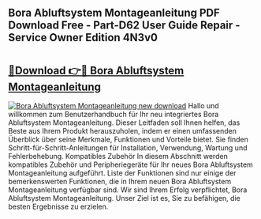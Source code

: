 ## Bora Abluftsystem Montageanleitung PDF Download Free - Part-D62 User Guide Repair - Service Owner Edition 4N3v0

# <h2><a href="http://df6sdj.blite.top/?on=Bora+Abluftsystem+Montageanleitung">🔗Download 👉🔴 Bora Abluftsystem Montageanleitung</a></h2>

[![Bora Abluftsystem Montageanleitung new download](https://i.imgur.com/lujVjoI.png)](http://df6sdj.blite.top/?on=Bora+Abluftsystem+Montageanleitung)
Hallo und willkommen zum Benutzerhandbuch für Ihr neu integriertes Bora Abluftsystem Montageanleitung. Dieser Leitfaden soll Ihnen helfen, das Beste aus Ihrem Produkt herauszuholen, indem er einen umfassenden Überblick über seine Merkmale, Funktionen und Vorteile bietet. Sie finden Schritt-für-Schritt-Anleitungen für Installation, Verwendung, Wartung und Fehlerbehebung. Kompatibles Zubehör In diesem Abschnitt werden kompatibles Zubehör und Peripheriegeräte für Ihr neues Bora Abluftsystem Montageanleitung aufgeführt. Liste der Funktionen sind nur einige der bemerkenswerten Funktionen, die in Ihrem neuen Bora Abluftsystem Montageanleitung verfügbar sind. Wir sind Ihrem Erfolg verpflichtet, Bora Abluftsystem Montageanleitung. Unser Ziel ist es, Sie zu befähigen, die besten Ergebnisse zu erzielen.

